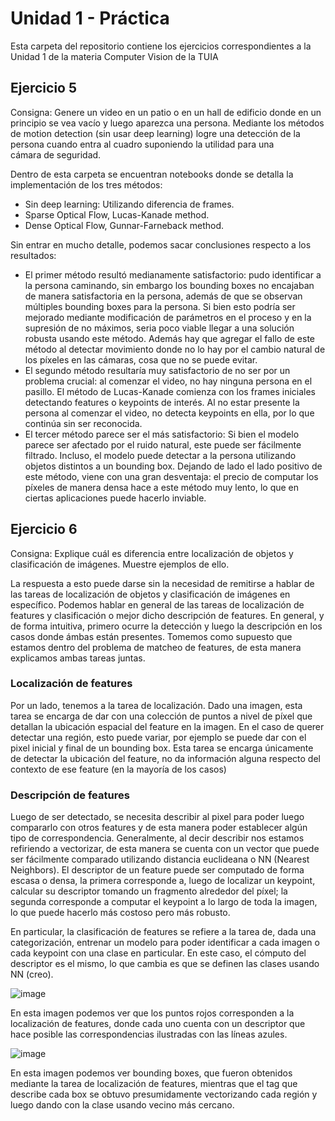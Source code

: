 # Unidad 1 - Práctica
Esta carpeta del repositorio contiene los ejercicios correspondientes a la Unidad 1 de la materia Computer Vision de la TUIA
## Ejercicio 5
Consigna: Genere un video en un patio o en un hall de edificio donde en un principio se vea vacío y luego aparezca una persona. Mediante los métodos de motion detection (sin usar deep learning) logre una detección de la persona cuando entra al cuadro suponiendo la utilidad para una cámara de seguridad. 

Dentro de esta carpeta se encuentran notebooks donde se detalla la implementación de los tres métodos:
- Sin deep learning: Utilizando diferencia de frames.
- Sparse Optical Flow, Lucas-Kanade method.
- Dense Optical Flow, Gunnar-Farneback method.

Sin entrar en mucho detalle, podemos sacar conclusiones respecto a los resultados:
- El primer método resultó medianamente satisfactorio: pudo identificar a la persona caminando, sin embargo los bounding boxes no encajaban de manera satisfactoria en la persona, además de que se observan múltiples bounding boxes para la persona. Si bien esto podría ser mejorado mediante modificación de parámetros en el proceso y en la supresión de no máximos, seria poco viable llegar a una solución robusta usando este método. Además hay que agregar el fallo de este método al detectar movimiento donde no lo hay por el cambio natural de los píxeles en las cámaras, cosa que no se puede evitar.
- El segundo método resultaría muy satisfactorio de no ser por un problema crucial: al comenzar el video, no hay ninguna persona en el pasillo. El método de Lucas-Kanade comienza con los frames iniciales detectando features o keypoints de interés. Al no estar presente la persona al comenzar el video, no detecta keypoints en ella, por lo que continúa sin ser reconocida.
- El tercer método parece ser el más satisfactorio: Si bien el modelo parece ser afectado por el ruido natural, este puede ser fácilmente filtrado. Incluso, el modelo puede detectar a la persona utilizando objetos distintos a un bounding box. Dejando de lado el lado positivo de este método, viene con una gran desventaja: el precio de computar los píxeles de manera densa hace a este método muy lento, lo que en ciertas aplicaciones puede hacerlo inviable.

## Ejercicio 6
Consigna: Explique cuál es diferencia entre localización de objetos y clasificación de imágenes. Muestre ejemplos de ello.

La respuesta a esto puede darse sin la necesidad de remitirse a hablar de las tareas de localización de objetos y clasificación de imágenes en específico. Podemos hablar en general de las tareas de localización de features y clasificación o mejor dicho descripción de features. En general, y de forma intuitiva, primero ocurre la detección y luego la descripción en los casos donde ámbas están presentes.
Tomemos como supuesto que estamos dentro del problema de matcheo de features, de esta manera explicamos ambas tareas juntas. 

### Localización de features
Por un lado, tenemos a la tarea de localización. Dado una imagen, esta tarea se encarga de dar con una colección de puntos a nivel de píxel que detallan la ubicación espacial del feature en la imagen. En el caso de querer detectar una región, esto puede variar, por ejemplo se puede dar con el pixel inicial y final de un bounding box. Esta tarea se encarga únicamente de detectar la ubicación del feature, no da información alguna respecto del contexto de ese feature (en la mayoría de los casos)

### Descripción de features
Luego de ser detectado, se necesita describir al pixel para poder luego compararlo con otros features y de esta manera poder establecer algún tipo de correspondencia. Generalmente, al decir describir nos estamos refiriendo a vectorizar, de esta manera se cuenta con un vector que puede ser fácilmente comparado utilizando distancia euclideana o NN (Nearest Neighbors). El descriptor de un feature puede ser computado de forma escasa o densa, la primera corresponde a, luego de localizar un keypoint, calcular su descriptor tomando un fragmento alrededor del píxel; la segunda corresponde a computar el keypoint a lo largo de toda la imagen, lo que puede hacerlo más costoso pero más robusto.

En particular, la clasificación de features se refiere a la tarea de, dada una categorización, entrenar un modelo para poder identificar a cada imagen o cada keypoint con una clase en particular.
En este caso, el cómputo del descriptor es el mismo, lo que cambia es que se definen las clases usando NN (creo).

![image](https://github.com/enzoferrari1/ComputerVisionRepo/assets/109885056/cd46b34a-8f91-4519-90bb-6bbf41e695ac)

En esta imagen podemos ver que los puntos rojos corresponden a la localización de features, donde cada uno cuenta con un descriptor que hace posible las correspondencias ilustradas con las líneas azules.

![image](https://github.com/enzoferrari1/ComputerVisionRepo/assets/109885056/c03c3bd8-6567-4b36-b4c7-36291e8fe00e)

En esta imagen podemos ver bounding boxes, que fueron obtenidos mediante la tarea de localización de features, mientras que el tag que describe cada box se obtuvo presumidamente vectorizando cada región y luego dando con la clase usando vecino más cercano.


